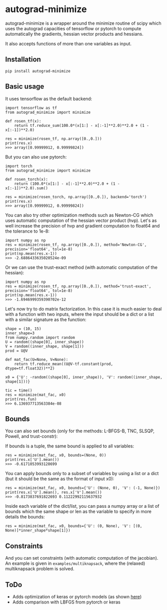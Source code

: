 # autograd-minimize

autograd-minimize is a wrapper around the minimize routine of scipy which uses the autograd capacities of 
tensorflow or pytorch to compute automatically the gradients, 
hessian vector products and hessians.

It also accepts functions of more than one variables as input.

## Installation 

`pip install autograd-minimize`

## Basic usage

It uses tensorflow as the default backend:

```
import tensorflow as tf
from autograd_minimize import minimize

def rosen_tf(x):
    return tf.reduce_sum(100.0*(x[1:] - x[:-1]**2.0)**2.0 + (1 - x[:-1])**2.0)

res = minimize(rosen_tf, np.array([0.,0.]))
print(res.x)
>>> array([0.99999912, 0.99999824])
```

But you can also use pytorch: 

```
import torch
from autograd_minimize import minimize

def rosen_torch(x):
    return (100.0*(x[1:] - x[:-1]**2.0)**2.0 + (1 - x[:-1])**2.0).sum()
    
res = minimize(rosen_torch, np.array([0.,0.]), backend='torch')
print(res.x)
>>> array([0.99999912, 0.99999824])
```

You can also try other optimization methods such as Newton-CG which uses 
automatic computation of the hessian vector product (hvp). Let's as well 
increase the precision of hvp and gradient computation to float64 and the tolerance to 1e-8: 

```
import numpy as np
res = minimize(rosen_tf, np.array([0.,0.]), method='Newton-CG', precision='float64', tol=1e-8)
print(np.mean(res.x-1))
>>> -2.6886433635020524e-09
```

Or we can use the trust-exact method (with automatic computation of the hessian): 

```
import numpy as np
res = minimize(rosen_tf, np.array([0.,0.]), method='trust-exact', precision='float64', tol=1e-8)
print(np.mean(res.x-1))
>>> -1.6946999359390702e-12
```

Let's now try to do matrix factorization. In this case it is much easier to deal with a function with two inputs, where the input should be a dict or a list with a similar signature as the function: 

```
shape = (10, 15)
inner_shape=3
from numpy.random import random
U = random((shape[0], inner_shape))
V = random((inner_shape, shape[1]))
prod = U@V

def mat_fac(U=None, V=None):
    return tf.reduce_mean((U@V-tf.constant(prod, dtype=tf.float32))**2)

x0 = {'U': -random((shape[0], inner_shape)), 'V': random((inner_shape, shape[1]))}

tic = time()
res = minimize(mat_fac, x0)
print(res.fun)
>>> 6.136937713563384e-08

```

## Bounds

You can also set bounds (only for the methods: L-BFGS-B, TNC, SLSQP, Powell, and trust-constr):

If bounds is a tuple, the same bound is applied to all variables:

```
res = minimize(mat_fac, x0, bounds=(None, 0))
print(res.x['U'].mean())
>>> -0.6171053993128699
```

You can apply bounds only to a subset of variables by using a list or a dict (but it should be the same as the format of input x0):

```
res = minimize(mat_fac, x0, bounds={'U': (None, 0), 'V': (-1, None)})
print(res.x['U'].mean(), res.x['V'].mean())
>>> -0.8173837691822693 0.11222992115637932
```

Inside each variable of the dict/list, you can pass a numpy array or a list of 
bounds which the same shape or len as the variable to specify in more details the bounds:

```
res = minimize(mat_fac, x0, bounds={'U': (0, None), 'V': [(0, None)]*inner_shape*shape[1]})
```

## Constraints

And you can set constraints (with automatic computation of the jacobian). An example is given in `examples/multiknapsack`, where the (relaxed) multiknapsack problem is solved.

## ToDo

* Adds optimization of keras or pytorch models (as shown [here](https://gist.github.com/piyueh/712ec7d4540489aad2dcfb80f9a54993))
* Adds comparison with LBFGS from pytorch or keras